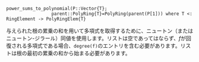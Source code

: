 ```
power_sums_to_polynomial(P::Vector{T};
                 parent::PolyRing{T}=PolyRing(parent(P[1])) where T <: RingElement -> PolyRingElem{T}
```

与えられた根の累乗の和を用いて多項式を取得するために、ニュートン（またはニュートン-ジラール）同値を使用します。リストは空であってはならず、$f$が回復される多項式である場合、`degree(f)`のエントリを含む必要があります。リストは根の最初の累乗の和から始まる必要があります。
